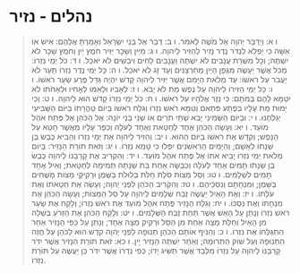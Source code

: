 # נהלים - נזיר

> ו א: וַיְדַבֵּר יְהוָה אֶל מֹשֶׁה לֵּאמֹר.
> ו ב: דַּבֵּר אֶל בְּנֵי יִשְׂרָאֵל וְאָמַרְתָּ אֲלֵהֶם:  אִישׁ אוֹ אִשָּׁה כִּי יַפְלִא לִנְדֹּר נֶדֶר נָזִיר לְהַזִּיר לַיהוָה.
> ו ג: מִיַּיִן וְשֵׁכָר יַזִּיר חֹמֶץ יַיִן וְחֹמֶץ שֵׁכָר לֹא יִשְׁתֶּה; וְכָל מִשְׁרַת עֲנָבִים לֹא יִשְׁתֶּה וַעֲנָבִים לַחִים וִיבֵשִׁים לֹא יֹאכֵל.
> ו ד: כֹּל יְמֵי נִזְרוֹ:  מִכֹּל אֲשֶׁר יֵעָשֶׂה מִגֶּפֶן הַיַּיִן מֵחַרְצַנִּים וְעַד זָג לֹא יֹאכֵל.
> ו ה: כָּל יְמֵי נֶדֶר נִזְרוֹ תַּעַר לֹא יַעֲבֹר עַל רֹאשׁוֹ:  עַד מְלֹאת הַיָּמִם אֲשֶׁר יַזִּיר לַיהוָה קָדֹשׁ יִהְיֶה גַּדֵּל פֶּרַע שְׂעַר רֹאשׁוֹ.
> ו ו: כָּל יְמֵי הַזִּירוֹ לַיהוָה עַל נֶפֶשׁ מֵת לֹא יָבֹא.
> ו ז: לְאָבִיו וּלְאִמּוֹ לְאָחִיו וּלְאַחֹתוֹ לֹא יִטַּמָּא לָהֶם בְּמֹתָם:  כִּי נֵזֶר אֱלֹהָיו עַל רֹאשׁוֹ.
> ו ח: כֹּל יְמֵי נִזְרוֹ קָדֹשׁ הוּא לַיהוָה.
> ו ט: וְכִי יָמוּת מֵת עָלָיו בְּפֶתַע פִּתְאֹם וְטִמֵּא רֹאשׁ נִזְרוֹ וְגִלַּח רֹאשׁוֹ בְּיוֹם טָהֳרָתוֹ בַּיּוֹם הַשְּׁבִיעִי יְגַלְּחֶנּוּ.
> ו י: וּבַיּוֹם הַשְּׁמִינִי יָבִא שְׁתֵּי תֹרִים אוֹ שְׁנֵי בְּנֵי יוֹנָה:  אֶל הַכֹּהֵן אֶל פֶּתַח אֹהֶל מוֹעֵד.
> ו יא: וְעָשָׂה הַכֹּהֵן אֶחָד לְחַטָּאת וְאֶחָד לְעֹלָה וְכִפֶּר עָלָיו מֵאֲשֶׁר חָטָא עַל הַנָּפֶשׁ; וְקִדַּשׁ אֶת רֹאשׁוֹ בַּיּוֹם הַהוּא.
> ו יב: וְהִזִּיר לַיהוָה אֶת יְמֵי נִזְרוֹ וְהֵבִיא כֶּבֶשׂ בֶּן שְׁנָתוֹ לְאָשָׁם; וְהַיָּמִים הָרִאשֹׁנִים יִפְּלוּ כִּי טָמֵא נִזְרוֹ.
> ו יג: וְזֹאת תּוֹרַת הַנָּזִיר:  בְּיוֹם מְלֹאת יְמֵי נִזְרוֹ יָבִיא אֹתוֹ אֶל פֶּתַח אֹהֶל מוֹעֵד.
> ו יד: וְהִקְרִיב אֶת קָרְבָּנוֹ לַיהוָה כֶּבֶשׂ בֶּן שְׁנָתוֹ תָמִים אֶחָד לְעֹלָה וְכַבְשָׂה אַחַת בַּת שְׁנָתָהּ תְּמִימָה לְחַטָּאת; וְאַיִל אֶחָד תָּמִים לִשְׁלָמִים.
> ו טו: וְסַל מַצּוֹת סֹלֶת חַלֹּת בְּלוּלֹת בַּשֶּׁמֶן וּרְקִיקֵי מַצּוֹת מְשֻׁחִים בַּשָּׁמֶן; וּמִנְחָתָם וְנִסְכֵּיהֶם.
> ו טז: וְהִקְרִיב הַכֹּהֵן לִפְנֵי יְהוָה; וְעָשָׂה אֶת חַטָּאתוֹ וְאֶת עֹלָתוֹ.
> ו יז: וְאֶת הָאַיִל יַעֲשֶׂה זֶבַח שְׁלָמִים לַיהוָה עַל סַל הַמַּצּוֹת; וְעָשָׂה הַכֹּהֵן אֶת מִנְחָתוֹ וְאֶת נִסְכּוֹ.
> ו יח: וְגִלַּח הַנָּזִיר פֶּתַח אֹהֶל מוֹעֵד אֶת רֹאשׁ נִזְרוֹ; וְלָקַח אֶת שְׂעַר רֹאשׁ נִזְרוֹ וְנָתַן עַל הָאֵשׁ אֲשֶׁר תַּחַת זֶבַח הַשְּׁלָמִים.
> ו יט: וְלָקַח הַכֹּהֵן אֶת הַזְּרֹעַ בְּשֵׁלָה מִן הָאַיִל וְחַלַּת מַצָּה אַחַת מִן הַסַּל וּרְקִיק מַצָּה אֶחָד; וְנָתַן עַל כַּפֵּי הַנָּזִיר אַחַר הִתְגַּלְּחוֹ אֶת נִזְרוֹ.
> ו כ: וְהֵנִיף אוֹתָם הַכֹּהֵן תְּנוּפָה לִפְנֵי יְהוָה קֹדֶשׁ הוּא לַכֹּהֵן עַל חֲזֵה הַתְּנוּפָה וְעַל שׁוֹק הַתְּרוּמָה; וְאַחַר יִשְׁתֶּה הַנָּזִיר יָיִן.
> ו כא: זֹאת תּוֹרַת הַנָּזִיר אֲשֶׁר יִדֹּר קָרְבָּנוֹ לַיהוָה עַל נִזְרוֹ מִלְּבַד אֲשֶׁר תַּשִּׂיג יָדוֹ; כְּפִי נִדְרוֹ אֲשֶׁר יִדֹּר כֵּן יַעֲשֶׂה עַל תּוֹרַת נִזְרוֹ. 
 

